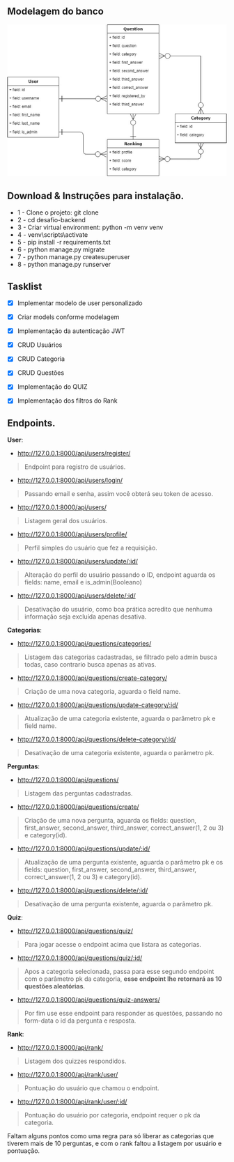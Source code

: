 ## Modelagem do banco

![](modelage-desafio-backend.jpg)

## Download & Instruções para instalação.

* 1 - Clone o projeto: git clone 
* 2 - cd desafio-backend
* 3 - Criar virtual environment: python -m venv venv
* 4 - venv\scripts\activate
* 5 - pip install -r requirements.txt
* 6 - python manage.py migrate
* 7 - python manage.py createsuperuser
* 8 - python manage.py runserver

## Tasklist

- [X] Implementar modelo de user personalizado
- [X] Criar models conforme modelagem
- [X] Implementação da autenticação JWT
- [X] CRUD Usuários
- [X] CRUD Categoria
- [X] CRUD Questões
- [X] Implementação do QUIZ
- [X] Implementação dos filtros do Rank


## Endpoints.

**User**:

* http://127.0.0.1:8000/api/users/register/
> Endpoint para registro de usuários.

* http://127.0.0.1:8000/api/users/login/
> Passando email e senha, assim você obterá seu token de acesso.

* http://127.0.0.1:8000/api/users/
> Listagem geral dos usuários.

* http://127.0.0.1:8000/api/users/profile/
> Perfil simples do usuário que fez a requisição.

* http://127.0.0.1:8000/api/users/update/:id/
> Alteração do perfil do usuário passando o ID, endpoint aguarda os fields: name, email e is_admin(Booleano)

* http://127.0.0.1:8000/api/users/delete/:id/
> Desativação do usuário, como boa prática acredito que nenhuma informação seja excluída apenas desativa.

**Categorias**:

* http://127.0.0.1:8000/api/questions/categories/
> Listagem das categorias cadastradas, se filtrado pelo admin busca todas, caso contrario busca apenas as ativas.

* http://127.0.0.1:8000/api/questions/create-category/
> Criação de uma nova categoria, aguarda o field name.

* http://127.0.0.1:8000/api/questions/update-category/:id/
> Atualização de uma categoria existente, aguarda o parâmetro pk e field name.

* http://127.0.0.1:8000/api/questions/delete-category/:id/
> Desativação de uma categoria existente, aguarda o parâmetro pk.

**Perguntas**:

* http://127.0.0.1:8000/api/questions/
> Listagem das perguntas cadastradas.

* http://127.0.0.1:8000/api/questions/create/
> Criação de uma nova pergunta, aguarda os fields: question, first_answer, second_answer, third_answer, correct_answer(1, 2 ou 3) e category(id).

* http://127.0.0.1:8000/api/questions/update/:id/
> Atualização de uma pergunta existente, aguarda o parâmetro pk e os fields: question, first_answer, second_answer, third_answer, correct_answer(1, 2 ou 3) e category(id).

* http://127.0.0.1:8000/api/questions/delete/:id/
> Desativação de uma pergunta existente, aguarda o parâmetro pk.

**Quiz**:

* http://127.0.0.1:8000/api/questions/quiz/
> Para jogar acesse o endpoint acima que listara as categorias.

* http://127.0.0.1:8000/api/questions/quiz/:id/
> Apos a categoria selecionada, passa para esse segundo endpoint com o parâmetro pk da categoria, **esse endpoint lhe retornará as 10 questões aleatórias**.

* http://127.0.0.1:8000/api/questions/quiz-answers/
> Por fim use esse endpoint para responder as questões, passando no form-data o id da pergunta e resposta.

**Rank**:

* http://127.0.0.1:8000/api/rank/
> Listagem dos quizzes respondidos.

* http://127.0.0.1:8000/api/rank/user/
> Pontuação do usuário que chamou o endpoint.

* http://127.0.0.1:8000/api/rank/user/:id/
> Pontuação do usuário por categoria, endpoint requer o pk da categoria.



Faltam alguns pontos como uma regra para só liberar as categorias que tiverem mais de 10 perguntas, e com o rank faltou a listagem por usuário e pontuação.


